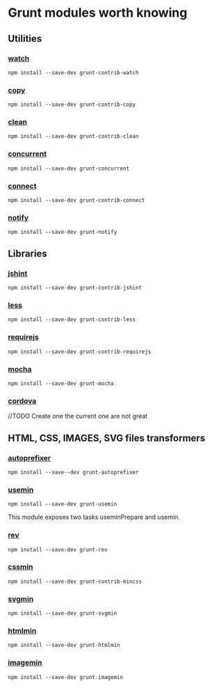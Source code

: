 # Grunt modules worth knowing

## Utilities

### [watch](https://github.com/gruntjs/grunt-contrib-watch)

```
npm install --save-dev grunt-contrib-watch
```

### [copy](https://github.com/gruntjs/grunt-contrib-copy)

```
npm install --save-dev grunt-contrib-copy
```

### [clean](https://github.com/gruntjs/grunt-contrib-clean)

```
npm install --save-dev grunt-contrib-clean
```

### [concurrent](https://github.com/sindresorhus/grunt-concurrent)

```
npm install --save-dev grunt-concurrent
```

### [connect](https://github.com/gruntjs/grunt-contrib-connect)

```
npm install --save-dev grunt-contrib-connect
```

### [notify](https://github.com/dylang/grunt-notify)

```
npm install --save-dev grunt-notify
```

## Libraries

### [jshint](https://github.com/gruntjs/grunt-contrib-jshint)

```
npm install --save-dev grunt-contrib-jshint
```

### [less](https://github.com/gruntjs/grunt-contrib-less)

```
npm install --save-dev grunt-contrib-less
```

### [requirejs](https://github.com/gruntjs/grunt-contrib-requirejs)

```
npm install --save-dev grunt-contrib-requirejs
```

### [mocha](https://github.com/kmiyashiro/grunt-mocha)

```
npm install --save-dev grunt-mocha
```

### [cordova]()

//TODO Create one the current one are not great

## HTML, CSS, IMAGES, SVG files transformers

### [autoprefixer](https://github.com/nDmitry/grunt-autoprefixer)

```
npm install --save--dev grunt-autoprefixer
```

### [usemin](https://github.com/yeoman/grunt-usemin) 

```
npm install --save-dev grunt-usemin
```

This module exposes two tasks useminPrepare and usemin.

### [rev](https://github.com/cbas/grunt-rev)

```
npm install --save-dev grunt-rev
```

### [cssmin](https://github.com/gruntjs/grunt-contrib-cssmin)

```
npm install --save-dev grunt-contrib-mincss
```

### [svgmin](https://github.com/sindresorhus/grunt-svgmin)

```
npm install --save-dev grunt-svgmin
```

### [htmlmin](https://github.com/gruntjs/grunt-contrib-htmlmin)

```
npm install --save-dev grunt-htmlmin
```

### [imagemin](https://github.com/gruntjs/grunt-contrib-imagemin)

```
npm install --save-dev grunt-imagemin
```